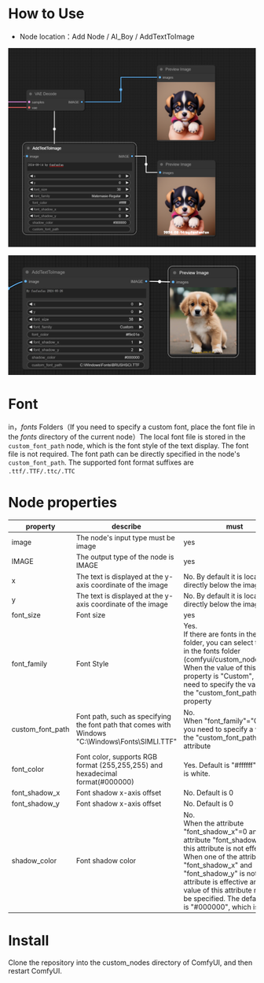 # How to Use
- Node location：Add Node / AI_Boy / AddTextToImage

![img_1.png](assets/img.png)

![img_1.png](assets/img_1.png)

# Font
in，_fonts_ Folders（If you need to specify a custom font, place the font file in the _fonts_ directory of the current node）The local font file is stored in the `custom_font_path` node, which is the font style of the text display. The font file is not required. The font path can be directly specified in the node's `custom_font_path`. The supported font format suffixes are `.ttf/.TTF/.ttc/.TTC`
# Node properties
| property               | describe                                                   | must                                                                                                                                                       |
|------------------|------------------------------------------------------|----------------------------------------------------------------------------------------------------------------------------------------------------------|
| image            | The node's input type must be image                                      | yes                                                                                                                                                        |
| IMAGE            | The output type of the node is IMAGE                                        | yes                                                                                                                                                        |
| x                | The text is displayed at the y-axis coordinate of the image                                       | No. By default it is located directly below the image                                                                                                                                          |
| y                | The text is displayed at the y-axis coordinate of the image                                       | No. By default it is located directly below the image                                                                                                                                              |
| font_size        | Font size                                                 | yes                                                                                                                                                        |
| font_family      | Font Style                                                 | Yes. <br/> If there are fonts in the fonts folder, you can select the fonts in the fonts folder (comfyui/custom_nodes/fonts). When the value of this property is "Custom", you need to specify the value of the "custom_font_path" property                                                           |
| custom_font_path | Font path, such as specifying the font path that comes with Windows "C:\Windows\Fonts\SIMLI.TTF"| No. <br/> When "font_family"="Custom", you need to specify a value for the "custom_font_path" attribute                                                                                          |
| font_color       | Font color, supports RGB format (255,255,255) and hexadecimal format(#000000)            | Yes. Default is "#ffffff", which is white.                                                                                                                                      |
| font_shadow_x    | Font shadow x-axis offset                                            | No. Default is 0                                                                                                                                                  |
| font_shadow_y    | Font shadow x-axis offset                                            | No. Default is 0                                                                                                                                                |
| shadow_color     | Font shadow color                                               | No. <br/> When the attribute "font_shadow_x"=0 and the attribute "font_shadow_y"=0, this attribute is not effective. <br/> When one of the attributes "font_shadow_x" and "font_shadow_y" is not 0, this attribute is effective and the value of this attribute needs to be specified. The default value is "#000000", which is black. |

# Install
Clone the repository into the custom_nodes directory of ComfyUI, and then restart ComfyUI.

